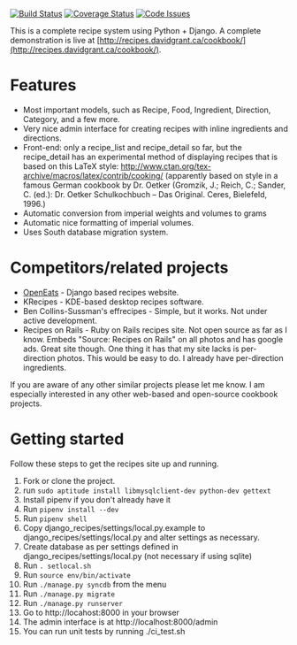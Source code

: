[![Build Status](https://travis-ci.org/dgrant/django_recipes.png)](https://travis-ci.org/dgrant/django_recipes) [![Coverage Status](https://coveralls.io/repos/dgrant/django_recipes/badge.png)](https://coveralls.io/r/dgrant/django_recipes) [![Code Issues](https://www.quantifiedcode.com/api/v1/project/98ce2971372c449585a653c72ea9abd2/badge.svg)](https://www.quantifiedcode.com/app/project/98ce2971372c449585a653c72ea9abd2)

This is a complete recipe system using Python + Django. A complete demonstration is live at [http://recipes.davidgrant.ca/cookbook/](http://recipes.davidgrant.ca/cookbook/).

Features
========

* Most important models, such as Recipe, Food, Ingredient, Direction, Category, and a few more.
* Very nice admin interface for creating recipes with inline ingredients and directions.
* Front-end: only a recipe_list and recipe_detail so far, but the recipe_detail has an experimental method of displaying recipes that is based on this LaTeX style: http://www.ctan.org/tex-archive/macros/latex/contrib/cooking/ (apparently based on style in a famous German cookbook by Dr. Oetker (Gromzik, J.; Reich, C.; Sander, C. (ed.): Dr. Oetker Schulkochbuch – Das Original. Ceres, Bielefeld, 1996.)
* Automatic conversion from imperial weights and volumes to grams
* Automatic nice formatting of imperial volumes.
* Uses South database migration system.

Competitors/related projects
============================
* [OpenEats](https://github.com/qgriffith/OpenEats) - Django based recipes website. 
* KRecipes - KDE-based desktop recipes software.
* Ben Collins-Sussman's effrecipes - Simple, but it works. Not under active development.
* Recipes on Rails - Ruby on Rails recipes site. Not open source as far as I know. Embeds "Source: Recipes on Rails" on all photos and has google ads. Great site though. One thing it has that my site lacks is per-direction photos. This would be easy to do. I already have per-direction ingredients.

If you are aware of any other similar projects please let me know. I am especially interested in any other web-based and open-source cookbook projects.

Getting started
===============

Follow these steps to get the recipes site up and running.

1. Fork or clone the project.
1. run `sudo aptitude install libmysqlclient-dev python-dev gettext`
1. Install pipenv if you don't already have it
1. Run `pipenv install --dev`
1. Run `pipenv shell`
1. Copy django_recipes/settings/local.py.example to django_recipes/settings/local.py and alter settings as necessary.
1. Create database as per settings defined in django_recipes/settings/local.py (not necessary if using sqlite)
1. Run `. setlocal.sh`
1. Run `source env/bin/activate`
1. Run `./manage.py syncdb` from the menu
1. Run `./manage.py migrate`
1. Run `./manage.py runserver`
1. Go to http://locahost:8000 in your browser
1. The admin interface is at http://localhost:8000/admin
1. You can run unit tests by running ./ci_test.sh
